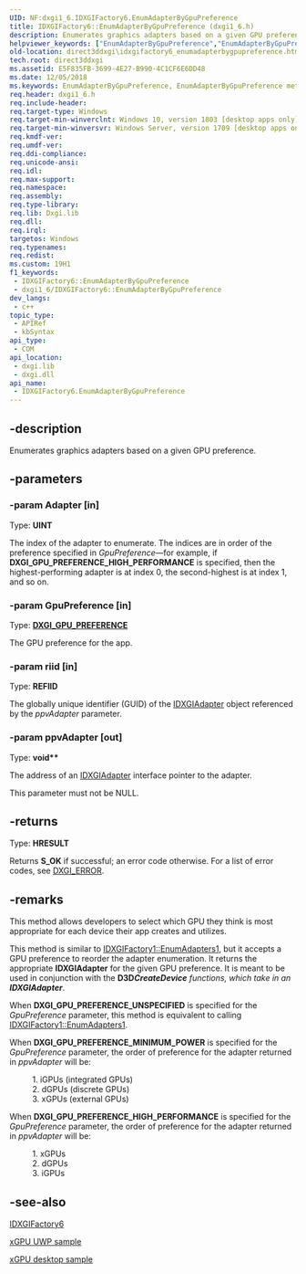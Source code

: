 ```yaml
---
UID: NF:dxgi1_6.IDXGIFactory6.EnumAdapterByGpuPreference
title: IDXGIFactory6::EnumAdapterByGpuPreference (dxgi1_6.h)
description: Enumerates graphics adapters based on a given GPU preference.
helpviewer_keywords: ["EnumAdapterByGpuPreference","EnumAdapterByGpuPreference method [DXGI]","EnumAdapterByGpuPreference method [DXGI]","IDXGIFactory6 interface","IDXGIFactory6 interface [DXGI]","EnumAdapterByGpuPreference method","IDXGIFactory6.EnumAdapterByGpuPreference","IDXGIFactory6::EnumAdapterByGpuPreference","direct3ddxgi.idxgifactory6_enumadapterbygpupreference","dxgi1_6/IDXGIFactory6::EnumAdapterByGpuPreference"]
old-location: direct3ddxgi\idxgifactory6_enumadapterbygpupreference.htm
tech.root: direct3ddxgi
ms.assetid: E5F835FB-3699-4E27-B990-4C1CF6E6DD48
ms.date: 12/05/2018
ms.keywords: EnumAdapterByGpuPreference, EnumAdapterByGpuPreference method [DXGI], EnumAdapterByGpuPreference method [DXGI],IDXGIFactory6 interface, IDXGIFactory6 interface [DXGI],EnumAdapterByGpuPreference method, IDXGIFactory6.EnumAdapterByGpuPreference, IDXGIFactory6::EnumAdapterByGpuPreference, direct3ddxgi.idxgifactory6_enumadapterbygpupreference, dxgi1_6/IDXGIFactory6::EnumAdapterByGpuPreference
req.header: dxgi1_6.h
req.include-header: 
req.target-type: Windows
req.target-min-winverclnt: Windows 10, version 1803 [desktop apps only]
req.target-min-winversvr: Windows Server, version 1709 [desktop apps only]
req.kmdf-ver: 
req.umdf-ver: 
req.ddi-compliance: 
req.unicode-ansi: 
req.idl: 
req.max-support: 
req.namespace: 
req.assembly: 
req.type-library: 
req.lib: Dxgi.lib
req.dll: 
req.irql: 
targetos: Windows
req.typenames: 
req.redist: 
ms.custom: 19H1
f1_keywords:
 - IDXGIFactory6::EnumAdapterByGpuPreference
 - dxgi1_6/IDXGIFactory6::EnumAdapterByGpuPreference
dev_langs:
 - c++
topic_type:
 - APIRef
 - kbSyntax
api_type:
 - COM
api_location:
 - dxgi.lib
 - dxgi.dll
api_name:
 - IDXGIFactory6.EnumAdapterByGpuPreference
---
```


## -description

Enumerates graphics adapters based on a given GPU preference.

## -parameters

### -param Adapter [in]

Type: <b>UINT</b>

The index of the adapter to enumerate. The indices are in order of the preference specified in <i>GpuPreference</i>—for example, if <b>DXGI_GPU_PREFERENCE_HIGH_PERFORMANCE</b> is specified, then the highest-performing adapter is at index 0, the second-highest is at index 1, and so on.

### -param GpuPreference [in]

Type: <b><a href="/windows/win32/api/dxgi1_6/ne-dxgi1_6-dxgi_gpu_preference">DXGI_GPU_PREFERENCE</a></b>

The GPU preference for the app.

### -param riid [in]

Type: <b>REFIID</b>

The globally unique identifier (GUID) of the <a href="/windows/win32/api/dxgi1_6/nn-dxgi1_6-idxgifactory6">IDXGIAdapter</a> object referenced by the <i>ppvAdapter</i> parameter.

### -param ppvAdapter [out]

Type: <b>void**</b>

The address of an <a href="/windows/win32/api/dxgi/nn-dxgi-idxgiadapter">IDXGIAdapter</a> interface pointer to the adapter.

This parameter must not be NULL.

## -returns

Type: <b>HRESULT</b>

Returns <b>S_OK</b> if successful; an error code otherwise. For a list of error codes, see <a href="/windows/win32/direct3ddxgi/dxgi-error">DXGI_ERROR</a>.

## -remarks

This method allows developers to select which GPU they think is most appropriate for each device their app creates and utilizes.

This method is similar to <a href="/windows/win32/api/dxgi/nf-dxgi-idxgifactory1-enumadapters1">IDXGIFactory1::EnumAdapters1</a>, but it accepts a GPU preference to reorder the adapter enumeration. It returns the appropriate <b>IDXGIAdapter</b> for the given GPU preference. It is meant to be used in conjunction with the <b>D3D*CreateDevice</b> functions, which take in an <b>IDXGIAdapter*</b>.

When <b>DXGI_GPU_PREFERENCE_UNSPECIFIED</b> is specified for the <i>GpuPreference</i> parameter, this method is equivalent to calling <a href="/windows/win32/api/dxgi/nf-dxgi-idxgifactory1-enumadapters1">IDXGIFactory1::EnumAdapters1</a>.

When <b>DXGI_GPU_PREFERENCE_MINIMUM_POWER</b> is specified for the <i>GpuPreference</i> parameter, the order of preference for the adapter returned in <i>ppvAdapter</i> will be:<dl>
<dd>1. iGPUs (integrated GPUs)</dd>
<dd>2. dGPUs (discrete GPUs)</dd>
<dd>3. xGPUs (external GPUs)</dd>
</dl>


When <b>DXGI_GPU_PREFERENCE_HIGH_PERFORMANCE</b> is specified for the <i>GpuPreference</i> parameter, the order of preference for the adapter returned in <i>ppvAdapter</i> will be:<dl>
<dd>1. xGPUs</dd>
<dd>2. dGPUs</dd>
<dd>3. iGPUs</dd>
</dl>

## -see-also

<a href="/windows/win32/api/dxgi1_6/nn-dxgi1_6-idxgifactory6">IDXGIFactory6</a>

<a href="https://github.com/Microsoft/DirectX-Graphics-Samples/tree/develop/Samples/UWP/D3D12xGPU">xGPU UWP sample</a>

<a href="https://github.com/Microsoft/DirectX-Graphics-Samples/tree/develop/Samples/Desktop/D3D12xGPU">xGPU desktop sample</a>

